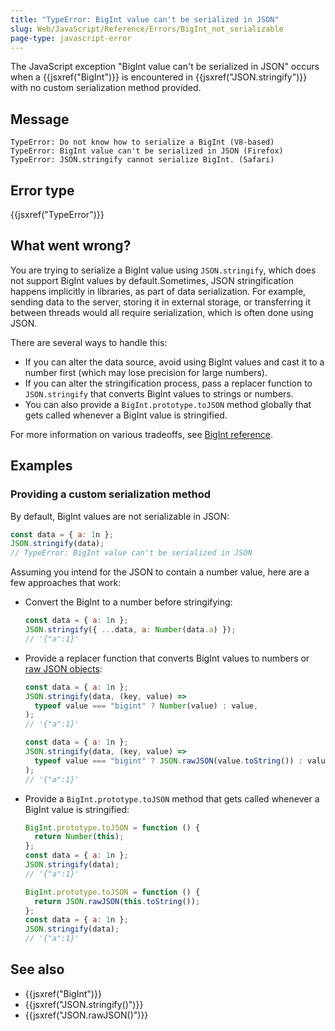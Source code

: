 ```yaml
---
title: "TypeError: BigInt value can't be serialized in JSON"
slug: Web/JavaScript/Reference/Errors/BigInt_not_serializable
page-type: javascript-error
---
```




The JavaScript exception "BigInt value can't be serialized in JSON" occurs when a {{jsxref("BigInt")}} is encountered in {{jsxref("JSON.stringify")}} with no custom serialization method provided.

## Message

```plain
TypeError: Do not know how to serialize a BigInt (V8-based)
TypeError: BigInt value can't be serialized in JSON (Firefox)
TypeError: JSON.stringify cannot serialize BigInt. (Safari)
```

## Error type

{{jsxref("TypeError")}}

## What went wrong?

You are trying to serialize a BigInt value using `JSON.stringify`, which does not support BigInt values by default.Sometimes, JSON stringification happens implicitly in libraries, as part of data serialization. For example, sending data to the server, storing it in external storage, or transferring it between threads would all require serialization, which is often done using JSON.

There are several ways to handle this:

- If you can alter the data source, avoid using BigInt values and cast it to a number first (which may lose precision for large numbers).
- If you can alter the stringification process, pass a replacer function to `JSON.stringify` that converts BigInt values to strings or numbers.
- You can also provide a `BigInt.prototype.toJSON` method globally that gets called whenever a BigInt value is stringified.

For more information on various tradeoffs, see [BigInt reference](/Web/JavaScript/Reference/Global_Objects/BigInt#use_within_json).

## Examples

### Providing a custom serialization method

By default, BigInt values are not serializable in JSON:

```js example-bad
const data = { a: 1n };
JSON.stringify(data);
// TypeError: BigInt value can't be serialized in JSON
```

Assuming you intend for the JSON to contain a number value, here are a few approaches that work:

- Convert the BigInt to a number before stringifying:

  ```js
  const data = { a: 1n };
  JSON.stringify({ ...data, a: Number(data.a) });
  // '{"a":1}'
  ```

- Provide a replacer function that converts BigInt values to numbers or [raw JSON objects](/Web/JavaScript/Reference/Global_Objects/JSON/rawJSON):

  ```js
  const data = { a: 1n };
  JSON.stringify(data, (key, value) =>
    typeof value === "bigint" ? Number(value) : value,
  );
  // '{"a":1}'
  ```

  ```js
  const data = { a: 1n };
  JSON.stringify(data, (key, value) =>
    typeof value === "bigint" ? JSON.rawJSON(value.toString()) : value,
  );
  // '{"a":1}'
  ```

- Provide a `BigInt.prototype.toJSON` method that gets called whenever a BigInt value is stringified:

  ```js
  BigInt.prototype.toJSON = function () {
    return Number(this);
  };
  const data = { a: 1n };
  JSON.stringify(data);
  // '{"a":1}'
  ```

  ```js
  BigInt.prototype.toJSON = function () {
    return JSON.rawJSON(this.toString());
  };
  const data = { a: 1n };
  JSON.stringify(data);
  // '{"a":1}'
  ```

## See also

- {{jsxref("BigInt")}}
- {{jsxref("JSON.stringify()")}}
- {{jsxref("JSON.rawJSON()")}}
